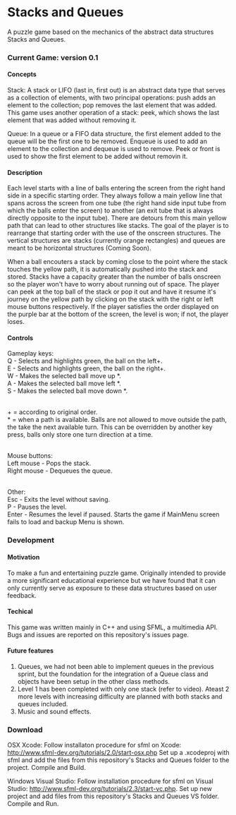 # Stacks and Queues
A puzzle game based on the mechanics of the abstract data structures Stacks and Queues.

### Current Game: version 0.1 ###

#### Concepts ####

Stack: A stack or LIFO (last in, first out) is an abstract data type that serves as a collection of elements, with two principal operations: push adds an element to the collection; pop removes the last element that was added. This game uses another operation of a stack: peek, which shows the last element that was added without removing it.

Queue: In a queue or a FIFO data structure, the first element added to the queue will be the first one to be removed. Enqueue is used to add an element to the collection and dequeue is used to remove. Peek or front is used to show the first element to be added without removin it.

#### Description ####

Each level starts with a line of balls entering the screen from the right hand side in a specific starting order. They always follow a main yellow line that spans across the screen from one tube (the right hand side input tube from which the balls enter the screen) to another (an exit tube that is always directly opposite to the input tube). There are detours from this main yellow path that can lead to other structures like stacks. The goal of the player is to rearrange that starting order with the use of the onscreen structures. The vertical structures are stacks (currently orange rectangles) and queues are meant to be horizontal structures (Coming Soon). 

When a ball encouters a stack by coming close to the point where the stack touches the yellow path, it is automatically pushed into the stack and stored. Stacks have a capacity greater than the number of balls onscreen so the player won't have to worry about running out of space. The player can peek at the top ball of the stack or pop it out and have it resume it's journey on the yellow path by clicking on the stack with the right or left mouse buttons respectively. If the player satisfies the order displayed on the purple bar at the bottom of the screen, the level is won; if not, the player loses.

#### Controls ####

Gameplay keys: 
<br>Q - Selects and highlights green, the ball on the left+.
<br>E - Selects and highlights green,  the ball on the right+.
<br>W - Makes the selected ball move up *.
<br>A - Makes the selected ball move left *.
<br>S - Makes the selected ball move down *.

<br>+ = according to original order.
<br>* = when a path is available. Balls are not allowed to move outside the path, the take the next available turn. This can be overridden by another key press, balls only store one turn direction at a time.

<br>Mouse buttons:
<br>Left mouse - Pops the stack.
<br>Right mouse - Dequeues the queue.

<br>Other:
<br>Esc - Exits the level without saving.
<br>P - Pauses the level.
<br>Enter - Resumes the level if paused. Starts the game if MainMenu screen fails to load and backup Menu is shown.

### Development ###

#### Motivation ####

To make a fun and entertaining puzzle game. Originally intended to provide a more significant educational experience but we have found that it can only currently serve as exposure to these data structures based on user feedback.

#### Techical ####

This game was written mainly in C++ and using SFML, a multimedia API. Bugs and issues are reported on this repository's issues page.

#### Future features ####

1. Queues, we had not been able to implement queues in the previous sprint, but the foundation for the integration of a Queue class and objects have been setup in the other class methods.
2. Level 1 has been completed with only one stack (refer to video). Ateast 2 more levels with increasing difficulty are planned with both stacks and queues included.
3. Music and sound effects.

### Download ###

OSX Xcode: Follow installaton procedure for sfml on Xcode: 
http://www.sfml-dev.org/tutorials/2.0/start-osx.php Set up a .xcodeproj with sfml and add the files from this repository's Stacks and Queues folder to the project. Compile and Build.

Windows Visual Studio: Follow installation procedure for sfml on Visual Studio: http://www.sfml-dev.org/tutorials/2.3/start-vc.php. Set up new project and add files from this repository's Stacks and Queues VS folder. Compile and Run.
